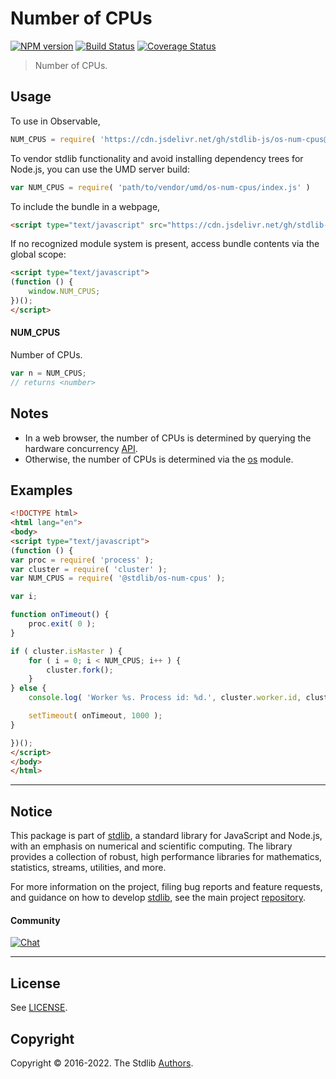 <!--

@license Apache-2.0

Copyright (c) 2018 The Stdlib Authors.

Licensed under the Apache License, Version 2.0 (the "License");
you may not use this file except in compliance with the License.
You may obtain a copy of the License at

   http://www.apache.org/licenses/LICENSE-2.0

Unless required by applicable law or agreed to in writing, software
distributed under the License is distributed on an "AS IS" BASIS,
WITHOUT WARRANTIES OR CONDITIONS OF ANY KIND, either express or implied.
See the License for the specific language governing permissions and
limitations under the License.

-->

# Number of CPUs

[![NPM version][npm-image]][npm-url] [![Build Status][test-image]][test-url] [![Coverage Status][coverage-image]][coverage-url] <!-- [![dependencies][dependencies-image]][dependencies-url] -->

> Number of CPUs.



<section class="usage">

## Usage

To use in Observable,

```javascript
NUM_CPUS = require( 'https://cdn.jsdelivr.net/gh/stdlib-js/os-num-cpus@umd/browser.js' )
```

To vendor stdlib functionality and avoid installing dependency trees for Node.js, you can use the UMD server build:

```javascript
var NUM_CPUS = require( 'path/to/vendor/umd/os-num-cpus/index.js' )
```

To include the bundle in a webpage,

```html
<script type="text/javascript" src="https://cdn.jsdelivr.net/gh/stdlib-js/os-num-cpus@umd/browser.js"></script>
```

If no recognized module system is present, access bundle contents via the global scope:

```html
<script type="text/javascript">
(function () {
    window.NUM_CPUS;
})();
</script>
```

#### NUM_CPUS

Number of CPUs.

```javascript
var n = NUM_CPUS;
// returns <number>
```

</section>

<!-- /.usage -->

<section class="notes">

## Notes

-   In a web browser, the number of CPUs is determined by querying the hardware concurrency [API][hardware-concurrency].
-   Otherwise, the number of CPUs is determined via the [os][node-os] module.

</section>

<!-- /.notes -->

<section class="examples">

## Examples

<!-- run-disable -->

<!-- eslint-disable node/no-process-exit -->

<!-- eslint no-undef: "error" -->

```html
<!DOCTYPE html>
<html lang="en">
<body>
<script type="text/javascript">
(function () {
var proc = require( 'process' );
var cluster = require( 'cluster' );
var NUM_CPUS = require( '@stdlib/os-num-cpus' );

var i;

function onTimeout() {
    proc.exit( 0 );
}

if ( cluster.isMaster ) {
    for ( i = 0; i < NUM_CPUS; i++ ) {
        cluster.fork();
    }
} else {
    console.log( 'Worker %s. Process id: %d.', cluster.worker.id, cluster.worker.process.pid );

    setTimeout( onTimeout, 1000 );
}

})();
</script>
</body>
</html>
```

</section>

<!-- /.examples -->



<!-- Section for related `stdlib` packages. Do not manually edit this section, as it is automatically populated. -->

<section class="related">

</section>

<!-- /.related -->

<!-- Section for all links. Make sure to keep an empty line after the `section` element and another before the `/section` close. -->


<section class="main-repo" >

* * *

## Notice

This package is part of [stdlib][stdlib], a standard library for JavaScript and Node.js, with an emphasis on numerical and scientific computing. The library provides a collection of robust, high performance libraries for mathematics, statistics, streams, utilities, and more.

For more information on the project, filing bug reports and feature requests, and guidance on how to develop [stdlib][stdlib], see the main project [repository][stdlib].

#### Community

[![Chat][chat-image]][chat-url]

---

## License

See [LICENSE][stdlib-license].


## Copyright

Copyright &copy; 2016-2022. The Stdlib [Authors][stdlib-authors].

</section>

<!-- /.stdlib -->

<!-- Section for all links. Make sure to keep an empty line after the `section` element and another before the `/section` close. -->

<section class="links">

[npm-image]: http://img.shields.io/npm/v/@stdlib/os-num-cpus.svg
[npm-url]: https://npmjs.org/package/@stdlib/os-num-cpus

[test-image]: https://github.com/stdlib-js/os-num-cpus/actions/workflows/test.yml/badge.svg?branch=main
[test-url]: https://github.com/stdlib-js/os-num-cpus/actions/workflows/test.yml?query=branch:main

[coverage-image]: https://img.shields.io/codecov/c/github/stdlib-js/os-num-cpus/main.svg
[coverage-url]: https://codecov.io/github/stdlib-js/os-num-cpus?branch=main

<!--

[dependencies-image]: https://img.shields.io/david/stdlib-js/os-num-cpus.svg
[dependencies-url]: https://david-dm.org/stdlib-js/os-num-cpus/main

-->

[chat-image]: https://img.shields.io/gitter/room/stdlib-js/stdlib.svg
[chat-url]: https://gitter.im/stdlib-js/stdlib/

[stdlib]: https://github.com/stdlib-js/stdlib

[stdlib-authors]: https://github.com/stdlib-js/stdlib/graphs/contributors

[umd]: https://github.com/umdjs/umd
[es-module]: https://developer.mozilla.org/en-US/docs/Web/JavaScript/Guide/Modules

[deno-url]: https://github.com/stdlib-js/os-num-cpus/tree/deno
[umd-url]: https://github.com/stdlib-js/os-num-cpus/tree/umd
[esm-url]: https://github.com/stdlib-js/os-num-cpus/tree/esm
[branches-url]: https://github.com/stdlib-js/os-num-cpus/blob/main/branches.md

[stdlib-license]: https://raw.githubusercontent.com/stdlib-js/os-num-cpus/main/LICENSE

[node-os]: https://nodejs.org/api/os.html#os_os_cpus

[hardware-concurrency]: https://developer.mozilla.org/en-US/docs/Web/API/NavigatorConcurrentHardware/hardwareConcurrency

</section>

<!-- /.links -->
